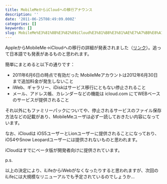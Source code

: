 ```yaml
---
title: MobileMeからiCloudへの移行アナウンス
description: ''
date: '2011-06-25T08:49:09.000Z'
categories: []
keywords: []
slug: MobileMe%E3%81%8B%E3%82%89iCloud%E3%81%B8%E3%81%AE%E7%A7%BB%E8%A1%8C%E3%82%A2%E3%83%8A%E3%82%A6%E3%83%B3%E3%82%B9
---
```

AppleからMobileMe→iCloudへの移行の詳細が発表されました（[リンク](http://www.apple.com/mobileme/transition.html)）。追って日本語でも発表があるものと思われます。

簡単にまとめると以下の通りです：

*   2011年6月6日の時点で有効だった MobileMeアカウントは2012年6月30日まで追加料金が発生しないこと
*   iWeb、ギャラリー、iDiskはサービス移行にともない停止されること
*   メール、アドレス帳、カレンダーなどの機能は icloud.com にてWEBベースのサービスが提供されること

それ以外にもファミリーパックについてや、停止されるサービスのファイル保存方法などの記載があり、MobileMeユーザは必ず一読しておきたい内容になっています。

なお、iCloudは iOS5ユーザーとLionユーザーに提供されることになっており、iOS4やSnow Leopardユーザーには提供されないものと思われます。

iCloudはすでにベータ版が開発者向けに提供されています。

p.s.

以上の決定により、iLifeからiWebがなくなったりすると思われますが、次回のiLifeには大規模なリニューアルでも予定されているのでしょうか…